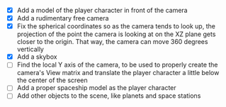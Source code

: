 - [x] Add a model of the player character in front of the camera
- [x] Add a rudimentary free camera
- [x] Fix the spherical coordinates so as the camera tends to look up, the projection of the point the camera is looking at on the XZ plane gets closer to the origin. That way, the camera can move 360 degrees vertically
- [x] Add a skybox
- [ ] Find the local Y axis of the camera, to be used to properly create the camera's View matrix and translate the player character a little below the center of the screen
- [ ] Add a proper spaceship model as the player character
- [ ] Add other objects to the scene, like planets and space stations
